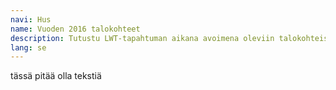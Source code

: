 ```yaml
---
navi: Hus
name: Vuoden 2016 talokohteet
description: Tutustu LWT-tapahtuman aikana avoimena oleviin talokohteisiin. Lisäämme kesän mittaan taloista erityisesti uusia kuvia sekä joidenkin osalta myös kuvaustekstejä.
lang: se
---
```

tässä pitää olla tekstiä
